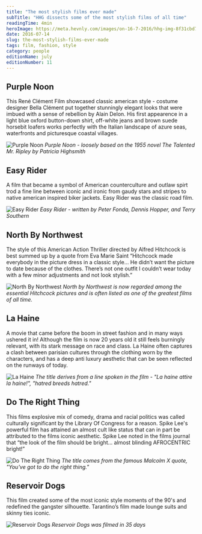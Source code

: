 ```yaml
---
title: "The most stylish films ever made"
subTitle: "HHG dissects some of the most stylish films of all time"
readingTime: 4min
heroImage: https://meta.hevnly.com/images/on-16-7-2016/hhg-img-8f31cbd7-8717-4605-aead-0e5248e9aa0b.png
date: 2016-07-14
slug: the-most-stylish-films-ever-made
tags: film, fashion, style
category: people
editionName: july
editionNumber: 11
---
```


## Purple Noon

This René Clément Film showcased classic american style - costume designer Bella Clément put together stunningly elegant looks that were imbued with a sense of rebellion by Alain Delon. His first appearence in a light blue oxford button-down shirt, off-white jeans and brown suede horsebit loafers works perfectly with the Italian landscape of azure seas, waterfronts and picturesque coastal villages.

![Purple Noon](https://meta.hevnly.com/images/on-16-7-2016/hhg-img-5fbfe0e7-a352-45e0-a809-291315205b81.png)
*Purple Noon - loosely based on the 1955 novel The Talented Mr. Ripley by Patricia Highsmith*

## Easy Rider

A film that became a symbol of American counterculture and outlaw spirt trod a fine line between iconic and ironic from gaudy stars and stripes to native american inspired biker jackets. Easy Rider was the classic road film.

![Easy Rider](https://meta.hevnly.com/images/on-16-7-2016/hhg-img-70b509ee-8b5a-4cca-a432-686c6a277bfa.png)
*Easy Rider - written by Peter Fonda, Dennis Hopper, and Terry Southern*


## North By Northwest

The style of this American Action Thriller directed by Alfred Hitchcock is best summed up by a quote from Eva Marie Saint “Hitchcock made everybody in the picture dress in a classic style… He didn’t want the picture to date because of the clothes. There’s not one outfit I couldn’t wear today with a few minor adjustments and not look stylish.”

![North By Northwest](https://meta.hevnly.com/images/on-16-7-2016/hhg-img-edad76f6-2c9d-40c6-bb72-d3e578bcc621.png)
*North by Northwest is now regarded among the essential Hitchcock pictures and is often listed as one of the greatest films of all time.*


## La Haine

A movie that came before the boom in street fashion and in many ways ushered it in! Although the film is now 20 years old it still feels burningly relevant, with its stark message on race and class. La Haine often captures a clash between parisian cultures through the clothing worn by the characters, and has a deep anti luxury aesthetic that can be seen reflected on the runways of today.

![La Haine](https://meta.hevnly.com/images/on-16-7-2016/hhg-img-33eacb84-9a8e-4955-af0b-98d801afe039.png)
*The title derives from a line spoken in the film - "La haine attire la haine!", "hatred breeds hatred."*

## Do The Right Thing

This films explosive mix of comedy, drama and racial politics was called culturally significant by the Library Of Congress for a reason. Spike Lee's powerful film has attained an almost cult like status that can in part be attributed to the films iconic aesthetic. Spike Lee noted in the films journal that “the look of the film should be bright… almost blinding AFROCENTRIC bright!”

![Do The Right Thing](https://meta.hevnly.com/images/on-16-7-2016/hhg-img-173fefcf-3a9b-4da4-b725-1571a7fb0184.png)
*The title comes from the famous Malcolm X quote, "You've got to do the right thing."*


## Reservoir Dogs

This film created some of the most iconic style moments of the 90's and redefined the gangster silhouette. Tarantino’s film made lounge suits and skinny ties iconic.

![Reservoir Dogs](https://meta.hevnly.com/images/on-16-7-2016/hhg-img-9564d7f7-5630-497f-80a1-27598e9b55ed.png)
*Reservoir Dogs was filmed in 35 days*
